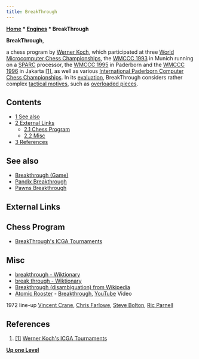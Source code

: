 ```yaml
---
title: BreakThrough
---
```

**[Home](Home "Home") * [Engines](Engines "Engines") * BreakThrough**

**BreakThrough**,

a chess program by [Werner Koch](Werner_Koch "Werner Koch"), which participated at three [World Microcomputer Chess Championships](World_Microcomputer_Chess_Championship "World Microcomputer Chess Championship"), the [WMCCC 1993](WMCCC_1993 "WMCCC 1993") in Munich running on a [SPARC](SPARC "SPARC") processor, the [WMCCC 1995](WMCCC_1995 "WMCCC 1995") in Paderborn and the [WMCCC 1996](WMCCC_1996 "WMCCC 1996") in Jakarta <a id="cite-note-1" href="#cite-ref-1">[1]</a>, as well as various [International Paderborn Computer Chess Championships](IPCCC "IPCCC").
In its [evaluation](Evaluation "Evaluation"), BreakThrough considers rather complex [tactical motives](Tactics "Tactics"), such as [overloaded pieces](Overloading "Overloading").

## Contents

- [1 See also](#see-also)
- [2 External Links](#external-links)
  - [2.1 Chess Program](#chess-program)
  - [2.2 Misc](#misc)
- [3 References](#references)

## See also

- [Breakthrough (Game)](</Breakthrough_(Game)> "Breakthrough (Game)")
- [Pandix Breakthrough](Pandix "Pandix")
- [Pawns Breakthrough](Pawns_Breakthrough "Pawns Breakthrough")

## External Links

## Chess Program

- [BreakThrough's ICGA Tournaments](https://www.game-ai-forum.org/icga-tournaments/program.php?id=196)

## Misc

- [breakthrough - Wiktionary](http://en.wiktionary.org/wiki/breakthrough)
- [break through - Wiktionary](http://en.wiktionary.org/wiki/break_through)
- [Breakthrough (disambiguation) from Wikipedia](https://en.wikipedia.org/wiki/Breakthrough)
- [Atomic Rooster](Category:Atomic_Rooster "Category:Atomic Rooster") - [Breakthrough](https://en.wikipedia.org/wiki/In_Hearing_of_Atomic_Rooster), [YouTube](https://en.wikipedia.org/wiki/YouTube) Video

1972 line-up [Vincent Crane](https://en.wikipedia.org/wiki/Vincent_Crane), [Chris Farlowe](Category:Chris_Farlowe "Category:Chris Farlowe"), [Steve Bolton](https://en.wikipedia.org/wiki/Steve_Bolton), [Ric Parnell](https://en.wikipedia.org/wiki/Ric_Parnell)

## References

1. <a id="cite-ref-1" href="#cite-note-1">[1]</a> [Werner Koch's ICGA Tournaments](https://www.game-ai-forum.org/icga-tournaments/person.php?id=180)

**[Up one Level](Engines "Engines")**

